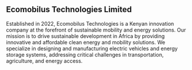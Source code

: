 ## Ecomobilus Technologies Limited
Established in 2022, Ecomobilus Technologies is a Kenyan innovation company at the forefront of sustainable mobility and energy solutions. Our mission is to drive sustainable development in Africa by providing innovative and affordable clean energy and mobility solutions. We specialize in designing and manufacturing electric vehicles and energy storage systems, addressing critical challenges in transportation, agriculture, and energy access. 